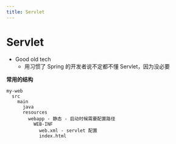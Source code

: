 ```yaml
---
title: Servlet
---
```


# Servlet

- Good old tech
  - 用习惯了 Spring 的开发者说不定都不懂 Servlet，因为没必要

**常用的结构**

```
my-web
  src
    main
      java
      resources
        webapp - 静态 - 启动时候需要配置路径
          WEB-INF
            web.xml - servlet 配置
            index.html
```
